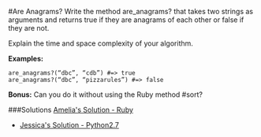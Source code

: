 #Are Anagrams?
Write the method are_anagrams? that takes two strings as arguments and returns true if they are anagrams of each other or false if they are not.

Explain the time and space complexity of your algorithm.


**Examples:**
```code
are_anagrams?(“dbc”, “cdb”) #=> true
are_anagrams?(“dbc”, “pizzarules”) #=> false
```

**Bonus:** Can you do it without using the Ruby method #sort?

###Solutions
[Amelia's Solution - Ruby](https://github.com/kpedersen00/Intro-to-Whiteboarding-DBC/blob/master/solutions/is_anagram.rb)

- [Jessica's Solution - Python2.7](https://github.com/chatasweetie/whiteboarding-and-coding-problems/blob/master/questions/is_anagram/solution/is_anagram.py)
